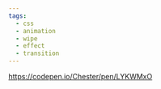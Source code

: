 ```yaml
---
tags:
  - css
  - animation
  - wipe
  - effect
  - transition
---
```

https://codepen.io/Chester/pen/LYKWMxO

